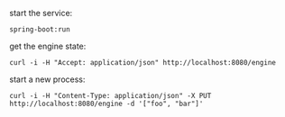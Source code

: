 start the service:

```
spring-boot:run
```

get the engine state:

```
curl -i -H "Accept: application/json" http://localhost:8080/engine
```

start a new process:

```
curl -i -H "Content-Type: application/json" -X PUT http://localhost:8080/engine -d '["foo", "bar"]'
```